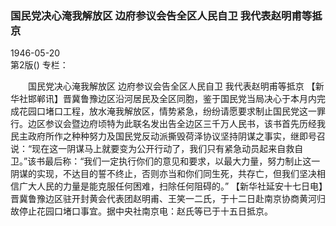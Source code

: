 ### 国民党决心淹我解放区  边府参议会告全区人民自卫  我代表赵明甫等抵京  

1946-05-20  
第2版()
专栏：

　　国民党决心淹我解放区
    边府参议会告全区人民自卫
    我代表赵明甫等抵京
    【新华社邯郸讯】晋冀鲁豫边区沿河居民及全区同胞，鉴于国民党当局决心于本月内完成花园口堵口工程，放水淹我解放区，情势紧急，纷纷请愿要求制止国民党这一罪行。边区参议会暨边府顷特为此联名发出告全边区三千万人民书，该书首先历经我民主政府所作之种种努力及国民党反动派撕毁荷泽协议坚持阴谋之事实，继即号召说：“现在这一阴谋马上就要变为公开行动了，我们只有紧急动员起来自救自卫。”该书最后称：“我们一定执行你们的意见和要求，以最大力量，努力制止这一阴谋的实现，不达目的誓不终止，否则亦当和你们同生死，共存亡，但我们坚决相信广大人民的力量是能克服任何困难，扫除任何阻碍的。”
    【新华社延安十七日电】晋冀鲁豫边区驻开封黄会代表团赵明甫、王笑一二氏，于十二日赴南京协商黄河归故停止花园口堵口事宜。据中央社南京电：赵氏等已于十五日抵京。  
